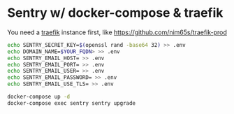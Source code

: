 # Sentry w/ docker-compose & traefik

You need a [traefik](https://traefik.io/) instance first, like https://github.com/nim65s/traefik-prod

```bash
echo SENTRY_SECRET_KEY=$(openssl rand -base64 32) >> .env
echo DOMAIN_NAME=$YOUR_FQDN> >> .env
echo SENTRY_EMAIL_HOST= >> .env
echo SENTRY_EMAIL_PORT= >> .env
echo SENTRY_EMAIL_USER= >> .env
echo SENTRY_EMAIL_PASSWORD= >> .env
echo SENTRY_EMAIL_USE_TLS= >> .env
```

```bash
docker-compose up -d
docker-compose exec sentry sentry upgrade
```
